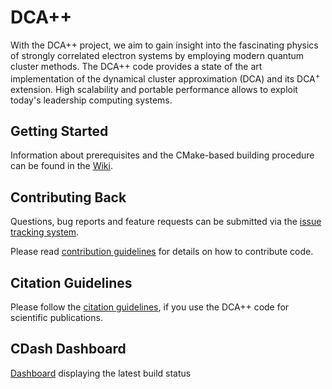 # DCA++

With the DCA++ project, we aim to gain insight into the fascinating physics of strongly correlated electron systems by employing modern quantum cluster methods.
The DCA++ code provides a state of the art implementation of the dynamical cluster approximation (DCA) and its DCA<sup>+</sup> extension.
High scalability and portable performance allows to exploit today's leadership computing systems.


## Getting Started

Information about prerequisites and the CMake-based building procedure can be found in the [Wiki](https://github.com/eth-cscs/DCA/wiki).


## Contributing Back

Questions, bug reports and feature requests can be submitted via the
[issue tracking system](https://github.com/eth-cscs/DCA/issues).

Please read [contribution guidelines](https://github.com/eth-cscs/DCA/blob/master/CONTRIBUTING.md) for details on how to contribute code.


## Citation Guidelines

Please follow the [citation guidelines](https://github.com/eth-cscs/DCA/blob/master/CITATION.md), if you use the DCA++ code for scientific publications.


## CDash Dashboard

[Dashboard](http://cdash.cscs.ch/index.php?project=DCA) displaying the latest build status
